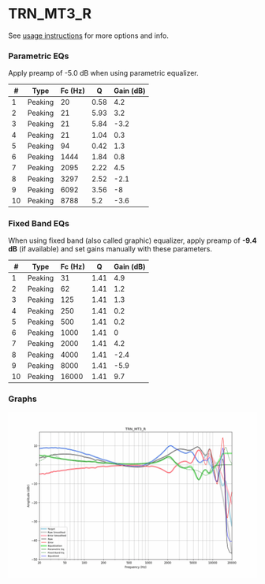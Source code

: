 # TRN_MT3_R
See [usage instructions](https://github.com/jaakkopasanen/AutoEq#usage) for more options and info.

### Parametric EQs
Apply preamp of -5.0 dB when using parametric equalizer.

|   # | Type    |   Fc (Hz) |    Q |   Gain (dB) |
|-----|---------|-----------|------|-------------|
|   1 | Peaking |        20 | 0.58 |         4.2 |
|   2 | Peaking |        21 | 5.93 |         3.2 |
|   3 | Peaking |        21 | 5.84 |        -3.2 |
|   4 | Peaking |        21 | 1.04 |         0.3 |
|   5 | Peaking |        94 | 0.42 |         1.3 |
|   6 | Peaking |      1444 | 1.84 |         0.8 |
|   7 | Peaking |      2095 | 2.22 |         4.5 |
|   8 | Peaking |      3297 | 2.52 |        -2.1 |
|   9 | Peaking |      6092 | 3.56 |        -8   |
|  10 | Peaking |      8788 | 5.2  |        -3.6 |

### Fixed Band EQs
When using fixed band (also called graphic) equalizer, apply preamp of **-9.4 dB** (if available) and set gains manually with these parameters.

|   # | Type    |   Fc (Hz) |    Q |   Gain (dB) |
|-----|---------|-----------|------|-------------|
|   1 | Peaking |        31 | 1.41 |         4.9 |
|   2 | Peaking |        62 | 1.41 |         1.2 |
|   3 | Peaking |       125 | 1.41 |         1.3 |
|   4 | Peaking |       250 | 1.41 |         0.2 |
|   5 | Peaking |       500 | 1.41 |         0.2 |
|   6 | Peaking |      1000 | 1.41 |         0   |
|   7 | Peaking |      2000 | 1.41 |         4.2 |
|   8 | Peaking |      4000 | 1.41 |        -2.4 |
|   9 | Peaking |      8000 | 1.41 |        -5.9 |
|  10 | Peaking |     16000 | 1.41 |         9.7 |

### Graphs
![](./TRN_MT3_R.png)
